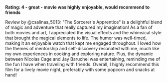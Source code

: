 **Rating: 4 - great - movie was highly enjoyable, would recommend to friends**

Review by @csalinas_5013: "The Sorcerer's Apprentice" is a delightful blend of magic and adventure that really captured my imagination! As a fan of both movies and art, I appreciated the visual effects and the whimsical style that brought the magical elements to life. The humor was well-timed, making it an enjoyable watch that kept me engaged throughout. I loved how the themes of mentorship and self-discovery resonated with me, much like my own experiences in cooking and exploring nature. Plus, the dynamic between Nicolas Cage and Jay Baruchel was entertaining, reminding me of the fun I have when traveling with friends. Overall, I highly recommend this film for a lively movie night, preferably with some popcorn and snacks at hand!